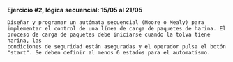 **Ejercicio #2, lógica secuencial: 15/05 al 21/05**

    Diseñar y programar un autómata secuencial (Moore o Mealy) para
    implementar el control de una línea de carga de paquetes de harina. El
    proceso de carga de paquetes debe iniciarse cuando la tolva tiene harina, las
    condiciones de seguridad están aseguradas y el operador pulsa el botón
    "start". Se deben definir al menos 6 estados para el automatismo.
